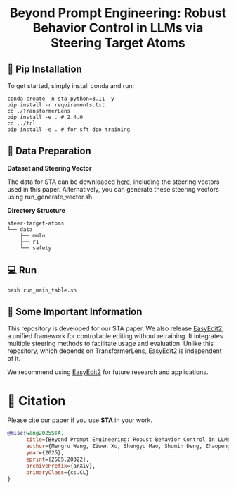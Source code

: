 
<div align="center">
    
# **Beyond Prompt Engineering: Robust Behavior Control in LLMs via Steering Target Atoms**
    
</div>



## 🔧 Pip Installation

To get started, simply install conda and run:

```shell
conda create -n sta python=3.11 -y
pip install -r requirements.txt
cd ./TransformerLens
pip install -e . # 2.4.0
cd ../trl
pip install -e . # for sft dpo training
```


## 📂 Data Preparation

**Dataset and Steering Vector**

The data for STA can be downloaded [here](https://huggingface.co/datasets/mengru/data_for_STA), including the steering vectors used in this paper. Alternatively, you can generate these steering vectors using run_generate_vector.sh.


**Directory Structure**

```
steer-target-atoms
└── data
    ├── mmlu
    ├── r1
    └── safety
```

## 💻 Run
```shell
bash run_main_table.sh
```

## 🌟 Some Important Information

This repository is developed for our STA paper. We also release [EasyEdit2](https://github.com/zjunlp/EasyEdit/blob/main/README_2.md), a unified framework for controllable editing without retraining. It integrates multiple steering methods to facilitate usage and evaluation.
Unlike this repository, which depends on TransformerLens, EasyEdit2 is independent of it.

We recommend using [EasyEdit2](https://github.com/zjunlp/EasyEdit/blob/main/README_2.md) for future research and applications.

# 📖 Citation

Please cite our paper if you use **STA** in your work.

```bibtex
@misc{wang2025STA,
      title={Beyond Prompt Engineering: Robust Behavior Control in LLMs via Steering Target Atoms}, 
      author={Mengru Wang, Ziwen Xu, Shengyu Mao, Shumin Deng, Zhaopeng Tu, Huajun Chen, Ningyu Zhang},
      year={2025},
      eprint={2505.20322},
      archivePrefix={arXiv},
      primaryClass={cs.CL}
}
```
